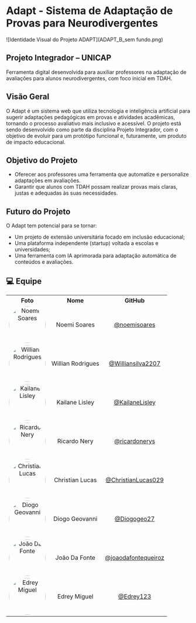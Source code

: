 # Adapt - Sistema de Adaptação de Provas para Neurodivergentes

![Identidade Visual do Projeto ADAPT](ADAPT_B_sem fundo.png)

## Projeto Integrador – UNICAP
Ferramenta digital desenvolvida para auxiliar professores na adaptação de avaliações para alunos neurodivergentes, com foco inicial em TDAH.

## Visão Geral
O Adapt é um sistema web que utiliza tecnologia e inteligência artificial para sugerir adaptações pedagógicas em provas e atividades acadêmicas, tornando o processo avaliativo mais inclusivo e acessível.
O projeto está sendo desenvolvido como parte da disciplina Projeto Integrador, com o objetivo de evoluir para um protótipo funcional e, futuramente, um produto de impacto educacional.

## Objetivo do Projeto

- Oferecer aos professores uma ferramenta que automatize e personalize adaptações em avaliações.
- Garantir que alunos com TDAH possam realizar provas mais claras, justas e adequadas às suas necessidades.

## Futuro do Projeto
O Adapt tem potencial para se tornar:
- Um projeto de extensão universitária focado em inclusão educacional;
- Uma plataforma independente (startup) voltada a escolas e universidades;
- Uma ferramenta com IA aprimorada para adaptação automática de conteúdos e avaliações.

## 💻 Equipe

<table align="center">
  <tr>
    <th>Foto</th>
    <th>Nome</th>
    <th>GitHub</th>
  </tr>
  <tr>
    <td align="center">
      <img src="https://github.com/noemisoares.png" width="100px" style="border-radius:50%;" alt="Noemi Soares"/>
    </td>
    <td align="center">Noemi Soares</td>
    <td align="center"><a href="https://github.com/noemisoares">@noemisoares</a></td>
  </tr>
  <tr>
    <td align="center">
      <img src="https://github.com/Williansilva2207.png" width="100px" style="border-radius:50%;" alt="Willian Rodrigues"/>
    </td>
    <td align="center">Willian Rodrigues</td>
    <td align="center"><a href="https://github.com/Williansilva2207">@Williansilva2207</a></td>
  </tr>
    <tr>
    <td align="center">
      <img src="https://github.com/KailaneLisley.png" width="100px" style="border-radius:50%;" alt="Kailane Lisley"/>
    </td>
    <td align="center">Kailane Lisley</td>
    <td align="center"><a href="https://github.com/KailaneLisley">@KailaneLisley</a></td>
  </tr>
  <tr>
    <td align="center">
      <img src="https://github.com/ricardonerys.png" width="100px" style="border-radius:50%;" alt="Ricardo Nery"/>
    </td>
    <td align="center">Ricardo Nery</td>
    <td align="center"><a href="https://github.com/ricardonerys">@ricardonerys</a></td>
  </tr>
  <tr>
    <td align="center">
      <img src="https://github.com/ChristianLucas029.png" width="100px" style="border-radius:50%;" alt="Christian Lucas"/>
    </td>
    <td align="center">Christian Lucas</td>
    <td align="center"><a href="https://github.com/ChristianLucas029">@ChristianLucas029</a></td>
  </tr>
  <tr>
    <td align="center">
      <img src="https://github.com/Diogogeo27.png" width="100px" style="border-radius:50%;" alt="Diogo Geovanni"/>
    </td>
    <td align="center">Diogo Geovanni</td>
    <td align="center"><a href="https://github.com/Diogogeo27">@Diogogeo27</a></td>
  </tr>
  <tr>
    <td align="center">
      <img src="https://github.com/joaodafontequeiroz.png" width="100px" style="border-radius:50%;" alt="João Da Fonte"/>
    </td>
    <td align="center">João Da Fonte</td>
    <td align="center"><a href="https://github.com/joaodafontequeiroz">@joaodafontequeiroz</a></td>
  </tr>
  <tr>
    <td align="center">
      <img src="https://github.com/Edrey123.png" width="100px" style="border-radius:50%;" alt="Edrey Miguel"/>
    </td>
    <td align="center">Edrey Miguel</td>
    <td align="center"><a href="https://github.com/Edrey123">@Edrey123</a></td>
  </tr>
</table>
